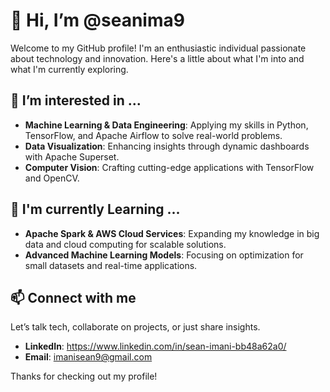 # 👋 Hi, I’m @seanima9

Welcome to my GitHub profile! I'm an enthusiastic individual passionate about technology and innovation. Here's a little about what I'm into and what I'm currently exploring.

## 👀 I’m interested in ...

- **Machine Learning & Data Engineering**: Applying my skills in Python, TensorFlow, and Apache Airflow to solve real-world problems.
- **Data Visualization**: Enhancing insights through dynamic dashboards with Apache Superset.
- **Computer Vision**: Crafting cutting-edge applications with TensorFlow and OpenCV.

## 🌱 I'm currently Learning ...

- **Apache Spark & AWS Cloud Services**: Expanding my knowledge in big data and cloud computing for scalable solutions.
- **Advanced Machine Learning Models**: Focusing on optimization for small datasets and real-time applications.

## 📫 Connect with me
Let’s talk tech, collaborate on projects, or just share insights.

- **LinkedIn**: https://www.linkedin.com/in/sean-imani-bb48a62a0/
- **Email**: imanisean9@gmail.com

Thanks for checking out my profile!
